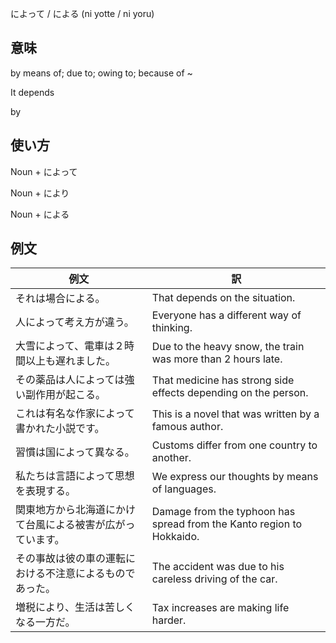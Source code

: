 によって / による (ni yotte / ni yoru)

## 意味
by means of; due to; owing to; because of ~

It depends

by

## 使い方

Noun	+ によって

Noun	+ により

Noun	+ による

## 例文

|例文|訳|
| --- | --- |
|それは場合による。|That depends on the situation.|
|人によって考え方が違う。|Everyone has a different way of thinking.|
|大雪によって、電車は２時間以上も遅れました。|Due to the heavy snow, the train was more than 2 hours late.|
|その薬品は人によっては強い副作用が起こる。|That medicine has strong side effects depending on the person.|
|これは有名な作家によって書かれた小説です。|This is a novel that was written by a famous author.|
|習慣は国によって異なる。|Customs differ from one country to another.|
|私たちは言語によって思想を表現する。|We express our thoughts by means of languages.|
|関東地方から北海道にかけて台風による被害が広がっています。|Damage from the typhoon has spread from the Kanto region to Hokkaido.|
|その事故は彼の車の運転における不注意によるものであった。|The accident was due to his careless driving of the car.|
|増税により、生活は苦しくなる一方だ。|Tax increases are making life harder.|